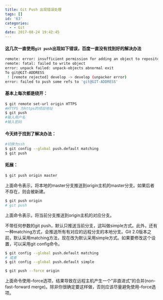 ```yaml
---
title: Git Push 出现错误处理
tags: []
id: '63'
categories:
  - - Git
date: 2017-08-24 19:42:45
---
```


#### 这几次一直使用`git push`出现如下错误，百度一直没有找到好的解决办法

```bash
remote: error: insufficient permission for adding an object to repository database ./objects
remote: fatal: failed to write object
error: unpack failed: unpack-objects abnormal exit
To git@GIT-ADDRESS
 ! [remote rejected] develop -> develop (unpacker error)
error: failed to push some refs to 'git@GIT-ADDRESS'
```
<!-- more -->

#### 基本上每次都是绕开：

```bash
$ git remote set-url origin HTTPS
#HTTPS 为https的项目地址
$ git push
#输入用户名
#输入密码
```

#### 今天终于找到了解决办法：

```bash
#切换为ssh
$ git config --global push.default matching
$ git push
```

#### 拓展：

```bash
$ git push origin master
```

上面命令表示，将本地的master分支推送到origin主机的master分支。如果后者不存在，则会被新建。

```bash
$ git push origin
# git push
```

上面命令表示，将当前分支推送到origin主机的对应分支。

不带任何参数的git push，默认只推送当前分支，这叫做simple方式。此外，还有一种matching方式，会推送所有有对应的远程分支的本地分支。Git 2.0版本之前，默认采用matching方法，现在改为默认采用simple方式。如果要修改这个设置，可以采用git config命令。

```bash
$ git config --global push.default matching
# 或者
$ git config --global push.default simple
```

```bash
$ git push --force origin
```

上面命令使用–force选项，结果导致在远程主机产生一个”非直进式”的合并(non-fast-forward merge)。除非你很确定要这样做，否则应该尽量避免使用–force选项。
